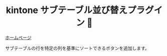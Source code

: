 <h1 align="center">kintone サブテーブル並び替えプラグイン 🐻</h1>

[ホームページ](https://ribbit.konomi.app)

サブテーブルの行を特定の列を基準にソートできるボタンを追加します。
